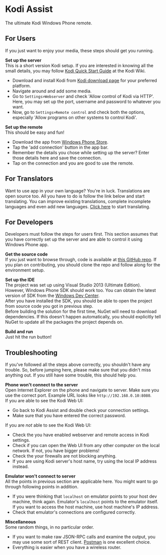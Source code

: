# Kodi Assist

The ultimate Kodi Windows Phone remote.

## For Users
If you just want to enjoy your media, these steps should get you running.

**Set up the server**  
This is a short version Kodi setup. If you are interested in knowing all the small details, you may follow [Kodi Quick Start Guide](http://kodi.wiki/view/Quick_start_guide) at the Kodi Wiki.
* Download and install Kodi from [Kodi download page](http://kodi.tv/download/) for your preferred platform.
* Navigate around and add some media.
* Go to `Settings>Webserver` and check 'Allow control of Kodi via HTTP'. Here, you may set up the port, username and password to whatever you want.
* Now, go to `Settings>Remote control` and check both the options, especially 'Allow programs on other systems to control Kodi'.

**Set up the remote**  
This should be easy and fun!
* Download the app from [Windows Phone Store](http://www.windowsphone.com/s?appid=3897b459-b11b-41eb-9cea-dd9e53c55b78).
* Tap the 'add connection' button in the app bar.
* Remember the details you chose while setting up the server? Enter those details here and save the connection.
* Tap on the connection and you are good to use the remote.

## For Translators
Want to use app in your own language? You're in luck. Translations are open source too. All you have to do is follow the link below and start translating. You can improve existing translations, complete incomplete languages and even add new languages. [Click here](https://poeditor.com/join/project?hash=3d2dd59f0d8ac3c1fe895a5651c8b0f2) to start translating.

## For Developers
Developers must follow the steps for users first. This section assumes that you have correctly set up the server and are able to control it using Windows Phone app.

**Get the source code**  
If you just want to browse through, code is available at [this GitHub repo](https://github.com/akshay2000/XBMCRemoteRT). If you plan on contributing, you should clone the repo and follow along for the environment setup.

**Set up the IDE**  
The project was set up using Visual Studio 2013 (Ultimate Edition). However, Windows Phone SDK should work too. You can obtain the latest version of SDK from the [Windows Dev Center](http://dev.windows.com/en-us/develop/download-phone-sdk).  
After you have installed the SDK, you should be able to open the project from source code you got in previous step.  
Before building the solution for the first time, NuGet will need to download dependencies. If this doesn't happen automatically, you should explicitly tell NuGet to update all the packages the project depends on.

**Build and run**  
Just hit the run button!

## Troubleshooting
If you've followed all the steps above correctly, you shouldn't have any trouble. So, before jumping here, please make sure that you didn't miss anything out. If you still have some trouble, this should help you.

**Phone won't connect to the server**  
Open Internet Explorer on the phone and navigate to server. Make sure you use the correct port. Example URL looks like `http://192.168.0.10:8080`.  
If you are able to see the Kodi Web UI:
* Go back to Kodi Assist and double check your connection settings.
* Make sure that you have entered the correct password.

If you are _not_ able to see the Kodi Web UI:
* Check the you have enabled webserver and remote access in Kodi settings.
* Check if you can open the Web UI from any other computer on the local network. If not, you have bigger problems!
* Check the your firewalls are not blocking anything.
* If you are using Kodi server's host name, try using the local IP address instead.

**Emulator won't connect to server**  
All the points in previous section are applicable here. You might want to go through following points in addition.
* If you were thinking that `localhost` on emulator points to your host dev machine, think again. Emulator's `localhost` points to the emulator itself. If you want to access the host machine, use host machine's IP address.
* Check that emulator's connections are configured correctly.

**Miscellaneous**  
Some random things, in no particular order.
* If you want to make raw JSON-RPC calls and examine the output, you may use some sort of REST client. [Postman](http://www.getpostman.com/) is one excellent choice.
* Everything is easier when you have a wireless router.
